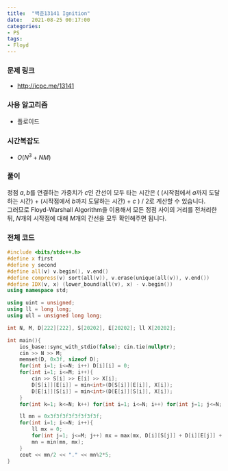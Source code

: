 ```yaml
---
title:  "백준13141 Ignition"
date:   2021-08-25 00:17:00
categories:
- PS
tags:
- Floyd
---
```


### 문제 링크
* http://icpc.me/13141

### 사용 알고리즘
* 플로이드

### 시간복잡도
* $O(N^3 + NM)$

### 풀이
정점 $a, b$를 연결하는 가중치가 $c$인 간선이 모두 타는 시간은 ( (시작점에서 $a$까지 도달하는 시간) + (시작점에서 $b$까지 도달하는 시간) + $c$ ) / 2로 계산할 수 있습니다.<br>
그러므로 Floyd-Warshall Algorithm을 이용해서 모든 정점 사이의 거리를 전처리한 뒤, $N$개의 시작점에 대해 $M$개의 간선을 모두 확인해주면 됩니다.

### 전체 코드
```cpp
#include <bits/stdc++.h>
#define x first
#define y second
#define all(v) v.begin(), v.end()
#define compress(v) sort(all(v)), v.erase(unique(all(v)), v.end())
#define IDX(v, x) (lower_bound(all(v), x) - v.begin())
using namespace std;

using uint = unsigned;
using ll = long long;
using ull = unsigned long long;

int N, M, D[222][222], S[20202], E[20202]; ll X[20202];

int main(){
    ios_base::sync_with_stdio(false); cin.tie(nullptr);
    cin >> N >> M;
    memset(D, 0x3f, sizeof D);
    for(int i=1; i<=N; i++) D[i][i] = 0;
    for(int i=1; i<=M; i++){
        cin >> S[i] >> E[i] >> X[i];
        D[S[i]][E[i]] = min<int>(D[S[i]][E[i]], X[i]);
        D[E[i]][S[i]] = min<int>(D[E[i]][S[i]], X[i]);
    }
    for(int k=1; k<=N; k++) for(int i=1; i<=N; i++) for(int j=1; j<=N; j++) D[i][j] = min(D[i][j], D[i][k] + D[k][j]);

    ll mn = 0x3f3f3f3f3f3f3f3f;
    for(int i=1; i<=N; i++){
        ll mx = 0;
        for(int j=1; j<=M; j++) mx = max(mx, D[i][S[j]] + D[i][E[j]] + X[j]);
        mn = min(mn, mx);
    }
    cout << mn/2 << "." << mn%2*5;
}
```

